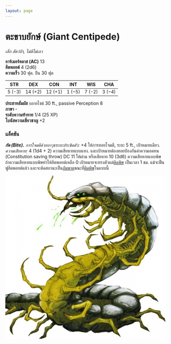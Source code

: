 ```yaml
---
layout: page
---
```


# ตะขาบยักษ์ (Giant Centipede)

_เล็ก สัตว์ป่า, ไม่ดีไม่เลว_

**อาร์เมอร์คลาส (AC)** 13  
**ฮิตพอยต์** 4 (2d6)  
**ความเร็ว** 30 ฟุต. ปีน 30 ฟุต

|  STR   |   DEX   |   CON   |  INT   |  WIS   |  CHA   |
| :----: | :-----: | :-----: | :----: | :----: | :----: |
| 5 (-3) | 14 (+2) | 12 (+1) | 1 (−5) | 7 (-2) | 3 (−4) |

**ประสาทสัมผัส** บลายไซธ์ 30 ft., passive Perception 8  
**ภาษา** -  
**ระดับความท้าทาย** 1/4 (25 XP)  
**โบนัสความเชี่ยวชาญ** +2

### แอ็คชัน

**_กัด (Bite)._** _การโจมตีด้วยอาวุธระยะประชิดตัว:_ +4 ให้การทอยโจมตี, ระยะ 5 ft., เป้าหมายเดียว. _ความเสียหาย:_ 4 (1d4 + 2) ความเสียหายแบบแทง. และเป้าหมายต้องทอยป้องกันค่าความอดทน (Constitution saving throw) DC 11 ให้ผ่าน หรือเสียหาย 10 (3d6) ความเสียหายแบบพิษ ถ้าความเสียหายแบบพิษทำให้ฮิตพอยต์เหลือ 0 เป้าหมายจะทรงตัวแต่[ติดพิษ](/basic-rules/appendice-a-condition/#poisoned) เป็นเวลา 1 ชม. แม้จะฟึ้นฟูฮิตพอยต์แล้ว และจะติดสถานะเป็น[อัมพาต](/basic-rules/appendice-a-condition/#paralyzed)ขณะที่[ติดพิษ](/basic-rules/appendice-a-condition/#poisoned)ในแบบนี้

![Giant Centipede](/assets/monsters/giant-centipede.jpg)